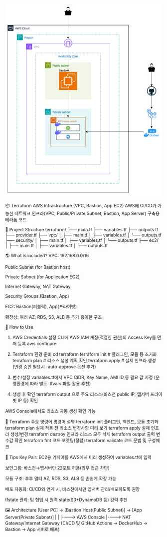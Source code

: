 ![AWS Architecture](architecture.png)

📦 Terraform AWS Infrastructure (VPC, Bastion, App EC2)
AWS에 CI/CD가 가능한 네트워크 인프라(VPC, Public/Private Subnet, Bastion, App Server) 구축용 테라폼 코드

📁 Project Structure
terraform/
├── main.tf
├── variables.tf
├── outputs.tf
├── provider.tf
├── vpc/
│   ├── main.tf
│   ├── variables.tf
│   └── outputs.tf
├── security/
│   ├── main.tf
│   ├── variables.tf
│   └── outputs.tf
├── ec2/
│   ├── main.tf
│   ├── variables.tf
│   └── outputs.tf

🌎 What is included?
VPC: 192.168.0.0/16

Public Subnet (for Bastion host)

Private Subnet (for Application EC2)

Internet Gateway, NAT Gateway

Security Groups (Bastion, App)

EC2: Bastion(퍼블릭), App(프라이빗)

확장성: 여러 AZ, RDS, S3, ALB 등 추가 용이한 구조

🚀 How to Use
1. AWS Credentials 설정
CLI에 AWS IAM 계정(적절한 권한)의 Access Key를 먼저 등록
aws configure

2. Terraform 환경 준비
cd terraform
terraform init        # 플러그인, 모듈 등 초기화
terraform plan        # 리소스 생성 계획 확인
terraform apply       # 실제 인프라 생성 (변경 승인 필요시 -auto-approve 옵션 추가)

3. 변수/설정
variables.tf에서 VPC CIDR, Key Name, AMI ID 등 필요 값 지정
(운영환경에 따라 별도 .tfvars 파일 활용 추천)

4. 생성 후 확인
terraform output 으로 주요 리소스(바스천 public IP, 앱서버 프라이빗 IP 등) 확인

AWS Console에서도 리소스 자동 생성 확인 가능

📝 Terraform 주요 명령어
명령어	설명
terraform init	플러그인, 백엔드, 모듈 초기화
terraform plan	실제 적용 전 리소스 변경사항 미리 보기
terraform apply	실제 인프라 생성/변경
terraform destroy	인프라 리소스 모두 삭제
terraform output	출력 변수값 확인
terraform fmt	코드 포맷팅(정렬)
terraform validate	코드 문법 및 구성체크

📌 Tips
Key Pair: EC2용 키페어를 AWS에서 미리 생성하여 variables.tf에 입력

보안그룹: 바스천→앱서버만 22포트 허용(외부 접근 차단)

모듈 구조: 추후 멀티 AZ, RDS, S3, ALB 등 손쉽게 확장 가능

배포 자동화: CI/CD와 연계 시, 바스천에서만 앱서버 관리/배포하도록 권장

tfstate 관리: 팀 협업 시 원격 state(S3+DynamoDB 등) 강력 추천

🖼️ Architecture
[User PC] -> [Bastion Host(Public Subnet)] -> [App Server(Private Subnet)]
   |                        |
   |----> AWS Console       |----> NAT Gateway/Internet Gateway
(CI/CD 및 GitHub Actions → DockerHub → Bastion → App 서버로 배포)
